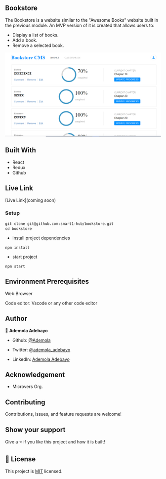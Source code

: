 ## Bookstore
The Bookstore is a website similar to the "Awesome Books" website built in the previous module. An MVP version of it is created that allows users to:
- Display a list of books.
- Add a book.
- Remove a selected book.

![screenshot](./src/images/Screenshot.png)

## Built With

- React
- Redux
- Github

## Live Link

[Live Link](coming soon)

### Setup
~~~ 
git clone git@github.com:smart1-hub/bookstore.git
cd bookstore

~~~
- install project dependencies
```
npm install
```
- start project
```
npm start
```

## Environment Prerequisites

Web Browser

Code editor: Vscode or any other code editor

## Author

👤 **Ademola Adebayo**

- Github: [@Ademola](https://github.com/Smart1-hub)

- Twitter: [@ademola_adebayo](https://twitter.com/ademola_adebayo)

- LinkedIn: [Ademola Adebayo](https://www.linkedin.com/in/ademola-adebayo-81051578/)


## Acknowledgement

- Microvers Org.

## Contributing

Contributions, issues, and feature requests are welcome!

## Show your support

Give a ⭐ if you like this project and how it is built!


## 📝 License

This project is [MIT](https://github.com/microverseinc/readme-template/blob/master/MIT.md) licensed.